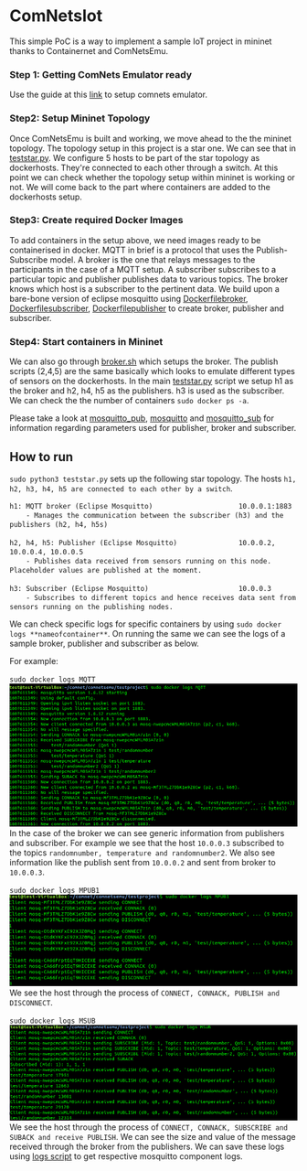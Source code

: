 # ComNetsIot
This simple PoC is a way to implement a sample IoT project in mininet thanks to Containernet and ComNetsEmu.


### Step 1: Getting ComNets Emulator ready
  Use the guide at this [link](https://git.comnets.net/public-repo/comnetsemu) to setup comnets emulator.

### Step2: Setup Mininet Topology
  Once ComNetsEmu is built and working, we move ahead to the the mininet topology. The topology setup in this project is a star one. We can see that in [teststar.py](https://github.com/Nibamot/ComNetsIot/blob/master/teststar.py). We configure 5 hosts to be part of the star topology as  dockerhosts. They're connected to each other through a switch. At this point we can check whether the topology setup within mininet is working or not. We will come back to the part where containers are added to the dockerhosts setup.

### Step3: Create required Docker Images
  To add containers in the setup above, we need images ready to be containerised in docker. MQTT in brief is a protocol that uses the Publish-Subscribe model. A broker is the one that relays messages to the participants in the case of a MQTT setup. A subscriber subscribes to a particular topic and publisher publishes data to various topics. The broker knows which host is a subscriber to the pertinent data. We build upon a bare-bone version of eclipse mosquitto using [Dockerfilebroker](https://github.com/Nibamot/ComNetsIot/blob/master/Dockerfilebroker), [Dockerfilesubscriber](https://github.com/Nibamot/ComNetsIot/blob/master/Dockerfilesubscriber), [Dockerfilepublisher](https://github.com/Nibamot/ComNetsIot/blob/master/Dockerfilepublisher) to create broker, publisher and subscriber.


### Step4: Start containers in Mininet
  We can also go through [broker.sh](https://github.com/Nibamot/ComNetsIot/blob/master/broker.sh) which setups the broker. The publish scripts (2,4,5) are the same basically which looks to emulate different types of sensors on the dockerhosts.
  In the main [teststar.py](https://github.com/Nibamot/ComNetsIot/blob/master/teststar.py) script we setup h1 as the broker and h2, h4, h5 as the publishers. h3 is used as the subscriber.
  We can check the the number of containers `sudo docker ps -a`.   


  Please take a look at [mosquitto_pub](https://mosquitto.org/man/mosquitto_pub-1.html), [mosquitto](https://mosquitto.org/man/mosquitto-8.html) and [mosquitto_sub](https://mosquitto.org/man/mosquitto_sub-1.html) for information regarding parameters used for  publisher, broker and subscriber.  


## How to run
`sudo python3 teststar.py` sets up the following star topology. The hosts `h1, h2, h3, h4, h5 are connected to each other by a switch`.

```text
h1: MQTT broker (Eclipse Mosquitto)                     10.0.0.1:1883        
    - Manages the communication between the subscriber (h3) and the publishers (h2, h4, h5s)

h2, h4, h5: Publisher (Eclipse Mosquitto)               10.0.0.2, 10.0.0.4, 10.0.0.5     
    - Publishes data received from sensors running on this node. Placeholder values are published at the moment.

h3: Subscriber (Eclipse Mosquitto)                      10.0.0.3
    - Subscribes to different topics and hence receives data sent from sensors running on the publishing nodes.
```


We can check specific logs for specific containers by using `sudo docker logs **nameofcontainer**`.
On running the same we can see the logs of a sample broker, publisher and subscriber as below.

For example:

`sudo docker logs MQTT`
![image](img/broker.png )
In the case of the broker we can see generic information from publishers and subscriber. For example we see that the host `10.0.0.3` subscribed to the topics `randomnumber, temperature and randomnumber2`. We also see information like the publish sent from `10.0.0.2` and sent from broker to `10.0.0.3`.   

`sudo docker logs MPUB1`
![image](img/pub1.png )
We see the host through the process of `CONNECT, CONNACK, PUBLISH and DISCONNECT`.

`sudo docker logs MSUB`
![image](img/sub.png )
We see the host through the process of `CONNECT, CONNACK, SUBSCRIBE and SUBACK and receive PUBLISH`. We can see the size and value of the message received through the broker from the publishers.
We can save these logs using [logs script](https://github.com/Nibamot/ComNetsIot/blob/master/logs.sh) to get respective mosquitto component logs.
